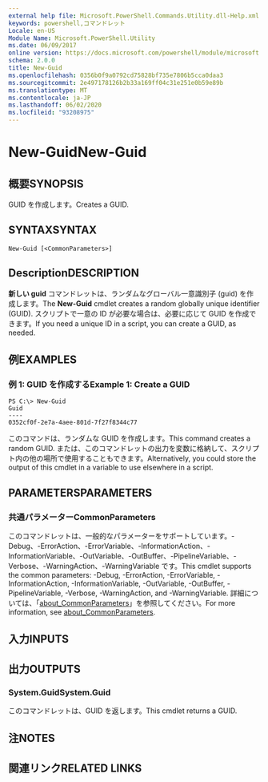 ```yaml
---
external help file: Microsoft.PowerShell.Commands.Utility.dll-Help.xml
keywords: powershell,コマンドレット
Locale: en-US
Module Name: Microsoft.PowerShell.Utility
ms.date: 06/09/2017
online version: https://docs.microsoft.com/powershell/module/microsoft.powershell.utility/new-guid?view=powershell-7&WT.mc_id=ps-gethelp
schema: 2.0.0
title: New-Guid
ms.openlocfilehash: 0356b0f9a0792cd75828bf735e7806b5cca0daa3
ms.sourcegitcommit: 2e497178126b2b33a169ff04c31e251e0b59e89b
ms.translationtype: MT
ms.contentlocale: ja-JP
ms.lasthandoff: 06/02/2020
ms.locfileid: "93208975"
---
```

# <span data-ttu-id="d8991-103">New-Guid</span><span class="sxs-lookup"><span data-stu-id="d8991-103">New-Guid</span></span>

## <span data-ttu-id="d8991-104">概要</span><span class="sxs-lookup"><span data-stu-id="d8991-104">SYNOPSIS</span></span>
<span data-ttu-id="d8991-105">GUID を作成します。</span><span class="sxs-lookup"><span data-stu-id="d8991-105">Creates a GUID.</span></span>

## <span data-ttu-id="d8991-106">SYNTAX</span><span class="sxs-lookup"><span data-stu-id="d8991-106">SYNTAX</span></span>

```
New-Guid [<CommonParameters>]
```

## <span data-ttu-id="d8991-107">Description</span><span class="sxs-lookup"><span data-stu-id="d8991-107">DESCRIPTION</span></span>

<span data-ttu-id="d8991-108">**新しい guid** コマンドレットは、ランダムなグローバル一意識別子 (guid) を作成します。</span><span class="sxs-lookup"><span data-stu-id="d8991-108">The **New-Guid** cmdlet creates a random globally unique identifier (GUID).</span></span>
<span data-ttu-id="d8991-109">スクリプトで一意の ID が必要な場合は、必要に応じて GUID を作成できます。</span><span class="sxs-lookup"><span data-stu-id="d8991-109">If you need a unique ID in a script, you can create a GUID, as needed.</span></span>

## <span data-ttu-id="d8991-110">例</span><span class="sxs-lookup"><span data-stu-id="d8991-110">EXAMPLES</span></span>

### <span data-ttu-id="d8991-111">例 1: GUID を作成する</span><span class="sxs-lookup"><span data-stu-id="d8991-111">Example 1: Create a GUID</span></span>

```
PS C:\> New-Guid
Guid
----
0352cf0f-2e7a-4aee-801d-7f27f8344c77
```

<span data-ttu-id="d8991-112">このコマンドは、ランダムな GUID を作成します。</span><span class="sxs-lookup"><span data-stu-id="d8991-112">This command creates a random GUID.</span></span>
<span data-ttu-id="d8991-113">または、このコマンドレットの出力を変数に格納して、スクリプト内の他の場所で使用することもできます。</span><span class="sxs-lookup"><span data-stu-id="d8991-113">Alternatively, you could store the output of this cmdlet in a variable to use elsewhere in a script.</span></span>

## <span data-ttu-id="d8991-114">PARAMETERS</span><span class="sxs-lookup"><span data-stu-id="d8991-114">PARAMETERS</span></span>

### <span data-ttu-id="d8991-115">共通パラメーター</span><span class="sxs-lookup"><span data-stu-id="d8991-115">CommonParameters</span></span>

<span data-ttu-id="d8991-116">このコマンドレットは、一般的なパラメーターをサポートしています。-Debug、-ErrorAction、-ErrorVariable、-InformationAction、-InformationVariable、-OutVariable、-OutBuffer、-PipelineVariable、-Verbose、-WarningAction、-WarningVariable です。</span><span class="sxs-lookup"><span data-stu-id="d8991-116">This cmdlet supports the common parameters: -Debug, -ErrorAction, -ErrorVariable, -InformationAction, -InformationVariable, -OutVariable, -OutBuffer, -PipelineVariable, -Verbose, -WarningAction, and -WarningVariable.</span></span> <span data-ttu-id="d8991-117">詳細については、「[about_CommonParameters](https://go.microsoft.com/fwlink/?LinkID=113216)」を参照してください。</span><span class="sxs-lookup"><span data-stu-id="d8991-117">For more information, see [about_CommonParameters](https://go.microsoft.com/fwlink/?LinkID=113216).</span></span>

## <span data-ttu-id="d8991-118">入力</span><span class="sxs-lookup"><span data-stu-id="d8991-118">INPUTS</span></span>

## <span data-ttu-id="d8991-119">出力</span><span class="sxs-lookup"><span data-stu-id="d8991-119">OUTPUTS</span></span>

### <span data-ttu-id="d8991-120">System.Guid</span><span class="sxs-lookup"><span data-stu-id="d8991-120">System.Guid</span></span>

<span data-ttu-id="d8991-121">このコマンドレットは、GUID を返します。</span><span class="sxs-lookup"><span data-stu-id="d8991-121">This cmdlet returns a GUID.</span></span>

## <span data-ttu-id="d8991-122">注</span><span class="sxs-lookup"><span data-stu-id="d8991-122">NOTES</span></span>

## <span data-ttu-id="d8991-123">関連リンク</span><span class="sxs-lookup"><span data-stu-id="d8991-123">RELATED LINKS</span></span>
